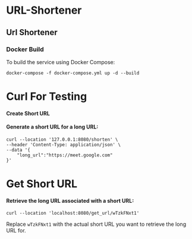 # URL-Shortener

## Url Shortener

### Docker Build

To build the service using Docker Compose:

```
docker-compose -f docker-compose.yml up -d --build 
```

# Curl For Testing
#### Create Short URL
#### Generate a short URL for a long URL:

```
curl --location '127.0.0.1:8080/shorten' \
--header 'Content-Type: application/json' \
--data '{
    "long_url":"https://meet.google.com"
}'
```

# Get Short URL
#### Retrieve the long URL associated with a short URL:

```
curl --location 'localhost:8080/get_url/wTzkFNxt1'
```
Replace `wTzkFNxt1` with the actual short URL you want to retrieve the long URL for.

